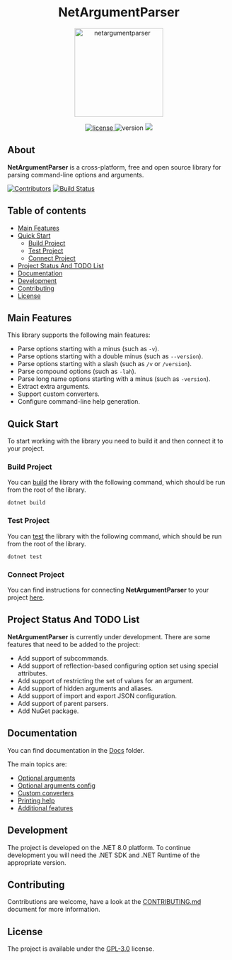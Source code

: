 <h1 align="center">NetArgumentParser</h1>
<p align="center">
  <img alt="netargumentparser" height="200" src="https://i.giphy.com/media/v1.Y2lkPTc5MGI3NjExOXFmc21tZjN4OGY2cXRyaTNqdzQwdHY3ZmRyOXdib240cmY5M2hsZCZlcD12MV9pbnRlcm5hbF9naWZfYnlfaWQmY3Q9Zw/z5zWcuq8qDfrl9B3Tp/giphy.gif" />
</p>

<p align="center">
  <a href="https://github.com/yakovypg/NetArgumentParser/blob/main/LICENSE">
    <img src="https://img.shields.io/badge/License-GPLv3-darkyellow.svg" alt="license" />
  </a>
  <img src="https://img.shields.io/badge/Version-0.0.1-red.svg" alt="version" />
  <img src="https://img.shields.io/badge/C%23-.NET 8-blue" />
</p>

## About
**NetArgumentParser** is a cross-platform, free and open source library for parsing command-line options and arguments.

[![Contributors](https://img.shields.io/github/contributors/yakovypg/NetArgumentParser)](https://github.com/yakovypg/NetArgumentParser/graphs/contributors)
[![Build Status](https://img.shields.io/github/actions/workflow/status/yakovypg/NetArgumentParser/dotnet.yml?branch=main)](https://github.com/yakovypg/NetArgumentParser/actions/workflows/dotnet.yml?query=branch%3Amain)

## Table of contents
*    [Main Features](#main-features)
*    [Quick Start](#quick-start)
     *    [Build Project](#build-project)
     *    [Test Project](#test-project)
     *    [Connect Project](#connect-project)
*    [Project Status And TODO List](#project-status-and-todo-list)
*    [Documentation](#documentation)
*    [Development](#development)
*    [Contributing](#contributing)
*    [License](#license)

## Main Features
This library supports the following main features:
- Parse options starting with a minus (such as `-v`).
- Parse options starting with a double minus (such as `--version`).
- Parse options starting with a slash (such as `/v` or `/version`).
- Parse compound options (such as `-lah`).
- Parse long name options starting with a minus (such as `-version`).
- Extract extra arguments.
- Support custom converters.
- Configure command-line help generation.

## Quick Start
To start working with the library you need to build it and then connect it to your project.

### Build Project
You can [build](https://learn.microsoft.com/en-us/dotnet/core/tools/dotnet-build) the library with the following command, which should be run from the root of the library.
```
dotnet build
```

### Test Project
You can [test](https://learn.microsoft.com/en-us/dotnet/core/tools/dotnet-test) the library with the following command, which should be run from the root of the library.
```
dotnet test
```

### Connect Project
You can find instructions for connecting **NetArgumentParser** to your project [here](Docs/ConnectProject.md).

## Project Status And TODO List
**NetArgumentParser** is currently under development. There are some features that need to be added to the project:
- Add support of subcommands.
- Add support of reflection-based configuring option set using special attributes.
- Add support of restricting the set of values for an argument.
- Add support of hidden arguments and aliases.
- Add support of import and export JSON configuration.
- Add support of parent parsers.
- Add NuGet package.

## Documentation
You can find documentation in the [Docs](Docs) folder.

The main topics are:
- [Optional arguments](Docs/OptionalArguments.md)
- [Optional arguments config](Docs/OptionalArgumentsConfig.md)
- [Custom converters](Docs/CustomConverters.md)
- [Printing help](Docs/PrintingHelp.md)
- [Additional features](Docs/AdditionalFeatures.md)

## Development
The project is developed on the .NET 8.0 platform. To continue development you will need the .NET SDK and .NET Runtime of the appropriate version.

## Contributing
Contributions are welcome, have a look at the [CONTRIBUTING.md](CONTRIBUTING.md) document for more information.

## License
The project is available under the [GPL-3.0](LICENSE) license.
